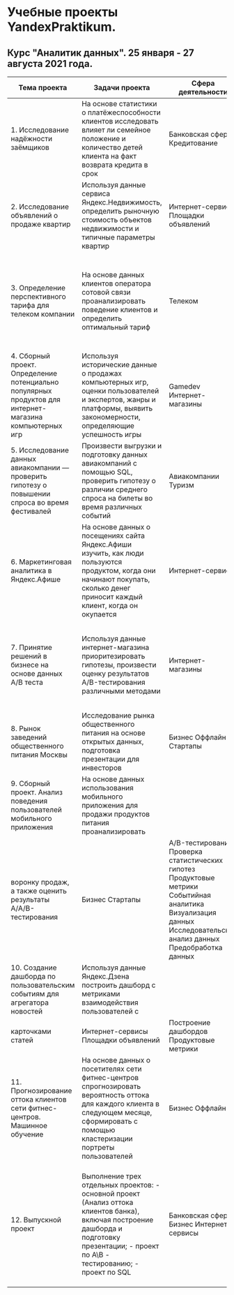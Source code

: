 # Учебные проекты YandexPraktikum. 
## Курс "Аналитик данных". 25 января - 27 августа 2021 года.
|  Тема проекта | Задачи проекта  | Сфера деятельности  | Навыки  |  Инструменты и библиотеки|
|---|---|---|---|---|
| 1. Исследование надёжности заёмщиков  | На основе статистики о платёжеспособности клиентов исследовать влияет ли семейное положение и количество детей клиента на факт возврата кредита в срок  | Банковская сфера Кредитование| Предобработка данных Лемматизация | Pandas PyMystem3 Python  |
| 2. Исследование объявлений о продаже квартир  | Используя данные сервиса Яндекс.Недвижимость, определить рыночную стоимость объектов недвижимости и типичные параметры квартир| Интернет-сервисы Площадки объявлений | Визуализация данных Исследовательский анализ данных Предобработка данных  | Matplotlib NumPy Pandas Python Seaborn |
| 3. Определение перспективного тарифа для телеком компании  | На основе данных клиентов оператора сотовой связи проанализировать поведение клиентов и определить оптимальный тариф  | Телеком  | Описательная статистика Проверка статистических гипотез Визуализация данных Исследовательский анализ данных Предобработка данных |  Matplotlib NumPy Pandas Python SciPy Seaborn|
| 4. Сборный проект. Определение потенциально популярных продуктов для интернет- магазина компьютерных игр  | Используя исторические данные о продажах компьютерных игр, оценки пользователей и экспертов, жанры и платформы, выявить закономерности, определяющие успешность игры  | Gamedev Интернет-магазины | Исследовательский анализ данных Описательная статистика Предобработка данных Ппроверка статистических гипотез Визуализация данных | Matplotlib NumPy Pandas Python SciPy Seaborn Plotly |
| 5. Исследование данных авиакомпании — проверить гипотезу о повышении спроса во время фестивалей  | Произвести выгрузки и подготовку данных авиакомпаний с помощью SQL, проверить гипотезу о различии среднего спроса на билеты во время различных событий  | Авиакомпании Туризм  | Визуализация данных Исследовательский анализ данных Предобработка данных | Matplotlib Pandas Python SQL NumPy |
| 6. Маркетинговая аналитика в Яндекс.Афише  | На основе данных о посещениях сайта Яндекс.Афиши изучить, как люди пользуются продуктом, когда они начинают покупать, сколько денег приносит каждый клиент, когда он окупается  | Интернет-сервисы  | Когортный анализ Продуктовые метрики Юнит-экономика Визуализация данных Исследовательский анализ данных Предобработка данных |  Matplotlib NumPy Pandas Python Seaborn |
| 7. Принятие решений в бизнесе на основе данных A/B теста  | Используя данные интернет-магазина приоритезировать гипотезы, произвести оценку результатов A/B-тестирования различными методами  | Интернет-магазины  | A/B-тестирование Проверка статистических гипотез Визуализация данных Исследовательский анализ данных Предобработка данных  | Matplotlib NumPy Pandas Python SciPy Seaborn  |
| 8. Рынок заведений общественного питания Москвы  | Исследование рынка общественного питания на основе открытых данных, подготовка презентации для инвесторов | Бизнес Оффлайн Стартапы | Визуализация данных Исследовательский анализ данных Предобработка данных  | Matplotlib NumPy Pandas Python Requests Seaborn  |
| 9. Сборный проект. Анализ поведения пользователей мобильного приложения  |  На основе данных использования мобильного приложения для продажи продуктов питания проанализировать
воронку продаж, а также оценить результаты A/A/B-тестирования | Бизнес Стартапы  | A/B-тестирование Проверка статистических гипотез Продуктовые метрики Событийная аналитика Визуализация данных Исследовательский анализ данных Предобработка данных  | Matplotlib NumPy Pandas Python SciPy Seaborn Plotly  |
| 10. Создание дашборда по пользовательским событиям для агрегатора новостей  | Используя данные Яндекс.Дзена построить дашборд с метриками взаимодействия пользователей с
карточками статей  |  Интернет-сервисы Площадки объявлений | Построение дашбордов Продуктовые метрики | PostgreSQL Python SQLAlchemy Tableau dash  |
| 11. Прогнозирование оттока клиентов сети фитнес- центров. Машинное обучение | На основе данных о посетителях сети фитнес-центров спрогнозировать вероятность оттока для каждого клиента в следующем месяце, сформировать с помощью кластеризации портреты пользователей  | Бизнес Оффлайн  |  Классификация Кластеризация Машинное обучение | Matplotlib Pandas Python Scikit-learn Seaborn NumPy |
| 12. Выпускной проект | Выполнение трех отдельных проектов: - основной проект (Анализ оттока клиентов банка), включая построение дашборда и подготовку презентации; - проект по А\В - тестированию; - проект по SQL  | Банковская сфера Бизнес Интернет-сервисы  |  A/B-тестирование Проверка статистических гипотез Продуктовые метрики Событийная аналитика Визуализация данных Исследовательский анализ данных Предобработка данных | Matplotlib NumPy Pandas Python SciPy Seaborn Plotly PostgreSQL Tableau dash|
